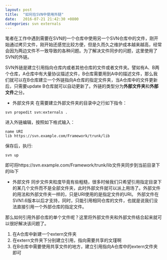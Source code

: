 ```yaml
---
layout: post
title:  "如何在SVN中使用外链"
date:   2016-07-21 21:42:30 +0800
categories: svn externals
---
```


笔者在工作中遇到需要在SVN的一个仓库中使用另一个SVN仓库中的文件，刚开始通过拷贝文件，刚开始还感觉比较方便，但是久而久之维护成本越来越高，经常会因为两边文件不一致导致的各种问题。为了解决文件同步的问题，这里使用了SVN的外链。

SVN外链是建立引用指向仓库内或者其他仓库的文件或者文件夹。譬如有A、B两个仓库，A仓库中有大量协议描述文件，B仓库需要用到A中的描述文件，那么我们就可以在B仓库建立一个外链指向A仓库的指定文件夹，当A仓库中的文件更新后，只需要update B仓库就可以自动更新了。外链的类型分为**外部文件夹**和**外部文件**之分。

* 外部文件夹
在需要建立外部文件夹的目录中之行如下指令：

```
svn propedit svn:externals .
```

进入外链编辑，按照如下格式输入：

```
name URI
lib https://svn.example.com/Framework/trunk/lib
```
保存后，执行:

```
svn up
```

即可将https://svn.example.com/Framework/trunk/lib文件夹同步到当前目录下的lib下

* 外部文件
同步文件夹粒度毕竟有些粗糙，很多时候我们只希望引用指定目录下的某几个文件而不是全部文件夹，此时外部文件就可以派上用场了。外部文件的用法和外部文件夹一样的，只是URI使用的是指定文件的URI。
外部文件在SVN1.6版本以后才支持，同时，只能引用相同仓库的文件，也就是说我们没法直接引用一个外部仓库的指定文件。

那么如何引用外部仓库的单个文件呢？这里将外部文件夹和外部文件结合起来就可以很好解决该问题了。

1. 在A仓库中新建一个extern文件夹
2. 在extern文件夹下分别建立引用，指向需要共享的文瑾啊
3. 在B仓库中需要使用共享文件的地方，建立引用指向A仓库中的extern文件夹即可 
